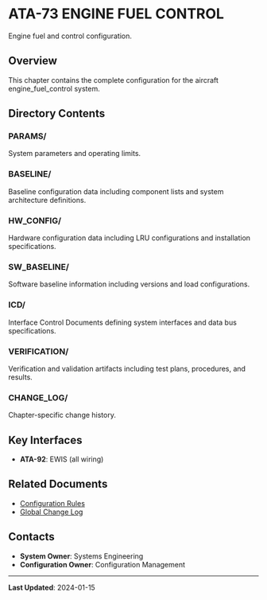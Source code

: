 # ATA-73 ENGINE FUEL CONTROL

Engine fuel and control configuration.

## Overview

This chapter contains the complete configuration for the aircraft engine_fuel_control system.

## Directory Contents

### PARAMS/
System parameters and operating limits.

### BASELINE/
Baseline configuration data including component lists and system architecture definitions.

### HW_CONFIG/
Hardware configuration data including LRU configurations and installation specifications.

### SW_BASELINE/
Software baseline information including versions and load configurations.

### ICD/
Interface Control Documents defining system interfaces and data bus specifications.

### VERIFICATION/
Verification and validation artifacts including test plans, procedures, and results.

### CHANGE_LOG/
Chapter-specific change history.

## Key Interfaces

- **ATA-92**: EWIS (all wiring)

## Related Documents

- [Configuration Rules](../ATA-00_GENERAL/RULES.md)
- [Global Change Log](../ATA-00_GENERAL/GLOBAL_CHANGE_LOG.csv)

## Contacts

- **System Owner**: Systems Engineering
- **Configuration Owner**: Configuration Management

---

**Last Updated**: 2024-01-15
